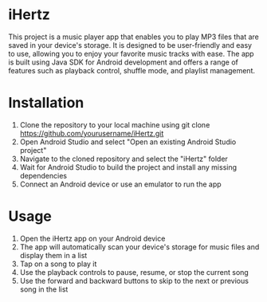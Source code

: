 # iHertz

This project is a music player app that enables you to play MP3 files that are saved in your device's storage. It is designed to be user-friendly and easy to use, allowing you to enjoy your favorite music tracks with ease. The app is built using Java SDK for Android development and offers a range of features such as playback control, shuffle mode, and playlist management.

# Installation
1. Clone the repository to your local machine using git clone https://github.com/yourusername/iHertz.git
2. Open Android Studio and select "Open an existing Android Studio project"
3. Navigate to the cloned repository and select the "iHertz" folder
4. Wait for Android Studio to build the project and install any missing dependencies
5. Connect an Android device or use an emulator to run the app
# Usage
1. Open the iHertz app on your Android device
2. The app will automatically scan your device's storage for music files and display them in a list
3. Tap on a song to play it
4. Use the playback controls to pause, resume, or stop the current song
5. Use the forward and backward buttons to skip to the next or previous song in the list

